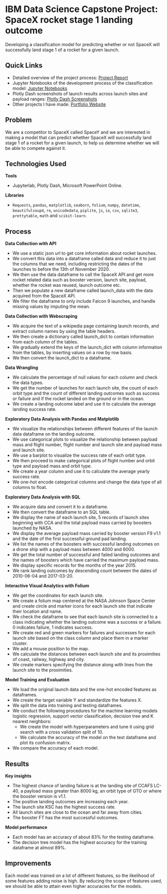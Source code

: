 # IBM Data Science Capstone Project: SpaceX rocket stage 1 landing outcome
Developing a classification model for predicting whether or not SpaceX will successfully land stage 1 of a rocket for a given launch.

## Quick Links
- Detailed overview of the project process: [Project Report](https://github.com/LucasHoffSchmidt/IBM_Data_Science_Capstone_Project_SpaceX/blob/main/Data_Science-SpaceX-Report.pdf)
- Jupyter Notebooks of the development process of the classification model: [Jupyter Notebooks](https://github.com/LucasHoffSchmidt/IBM_Data_Science_Capstone_Project_SpaceX/tree/main/Jupyter_Notebooks)
- Plotly Dash screenshots of launch results across launch sites and payload ranges: [Plotly Dash Screenshots](https://github.com/LucasHoffSchmidt/IBM_Data_Science_Capstone_Project_SpaceX/tree/main/Plotly_Dash_Screenshots)
- Other projects I have made: [Portfolio Website](https://lucashoffschmidt.github.io/)

## Problem
We are a competitor to SpaceX called SpaceY and we are interested in making a model that can predict whether SpaceX will successfully land stage 1 of a rocket for a given launch, to help us determine whether we will be able to compete against it. 

## Technologies Used
**Tools**
- Jupyterlab, Plotly Dash, Microsoft PowerPoint Online. 

**Libraries**
- `Requests`, `pandas`, `matplotlib`, `seaborn`, `folium`, `numpy`, `datetime`, `beautifulsoup4`, `re`, `unicodedata`, `piplite`, `js`, `io`, `csv`, `sqlite3`, `prettytable`, `math` and `scikit-learn`.  

## Process
**Data Collection with API**
- We use a static json url to get core information about rocket launches. 
- We convert this data into a dataframe called data and reduce it to just the columns that we need, including restricting the dates of the launches to before the 13th of November 2020.
- We then use the data dataframe to call the SpaceX API and get more rocket related data such as booster version, launch site, payload, whether the rocket was reused, launch outcome etc.
- Then we populate a new dataframe called launch_data with the data acquired from the SpaceX API.
- We filter the dataframe to only include Falcon 9 launches, and handle missing values by imputing the mean.

**Data Collection with Webscraping**
- We acquire the text of a wikipedia page containing launch records, and extract column names by using the table headers.
- We then create a dictionary called launch_dict to contain information from each column of the tables. 
- We gradually extend the keys of the launch_dict with column information from the tables, by inserting values on a row by row basis.
- We then convert the launch_dict to a dataframe.  

**Data Wrangling**
- We calculate the percentage of null values for each column and check the data types. 
- We get the number of launches for each launch site, the count of each orbit type and the count of different landing outcomes such as success or failure and if the rocket landed on the ground or in the ocean. 
- We create a landing outcome label and use it to calculate the average landing success rate. 

**Exploratory Data Analysis with Pandas and Matplotlib**
- We visualize the relationships between different features of the launch data dataframe on the landing outcome.
- We use categorical plots to visualize the relationship between payload mass and flight number, flight number and launch site and payload mass and launch site. 
- We use a barplot to visualize the success rate of each orbit type.
- We then proceed to make categorical plots of flight number and orbit type and payload mass and orbit type. 
- We create a year column and use it to calculate the average yearly success rate. 
- We one-hot encode categorical columns and change the data type of all columns to float. 

**Exploratory Data Analysis with SQL**
- We acquire data and convert it to a dataframe. 
- We then convert the dataframe to an SQL table.
- We display the name of each launch site, 5 records of launch sites beginning with CCA and the total payload mass carried by boosters launched by NASA.
- We display the average payload mass carried by booster version F9 v1.1 and the date of the first successful ground pad landing. 
- We list the names of the boosters with successful landing outcomes on a drone ship with a payload mass between 4000 and 6000. 
- We get the total number of successful and failed landing outcomes and the names of boosters which have carried the maximum payload mass. 
- We display specific records for the months of the year 2015. 
- We rank landing outcomes by descending count between the dates of 2010-06-04 and 2017-03-20. 

**Interactive Visual Analytics with Folium**
- We get the coordinates for each launch site.
- We create a folium map centered at the NASA Johnson Space Center and create circle and marker icons for each launch site that indicate their location and name.
- We check the dataframe to see that each launch site is connected to a class indicating whether the landing outcome was a success or a failure. 0 indicates failure, 1 indicates success.
- We create red and green markers for failures and successes for each launch site based on the class column and place them in a marker cluster.
- We add a mouse position to the map.
- We calculate the distances between each launch site and its proximities of coast, railway, highway and city.
- We create markers specifying the distance along with lines from the launch site to the proximities. 

**Model Training and Evaluation**
- We load the original launch data and the one-hot encoded features as dataframes.
- We create the target variable Y and standardize the features X.
- We split the data into training and testing dataframes.
- We conduct the following procedures for the machine learning models logistic regression, support vector classification, decision tree and K nearest neighbors:
  - We create the model with hyperparameters and tune it using grid search with a cross validation split of 10.
  - We calculate the accuracy of the model on the test dataframe and plot its confusion matrix. 
- We compare the accuracy of each model. 

## Results
**Key insights** 
- The highest chance of landing failure is at the landing site of CCAFS LC-40, a payload mass greater than 8000 kg, an orbit type of GTO or where the booster version is v1.1.
- The positive landing outcomes are increasing each year. 
- The launch site KSC has the highest success rate.
- All launch sites are close to the ocean and far away from cities.
- The booster FT has the most successful outcomes.

**Model performance** 
- Each model has an accuracy of about 83% for the testing dataframe.
- The decision tree model has the highest accuracy for the training dataframe at almost 89%.

## Improvements
Each model was trained on a lot of different features, so the likelihood of some features adding noise is high. By reducing the scope of features used, we should be able to attain even higher accuracies for the models. 

